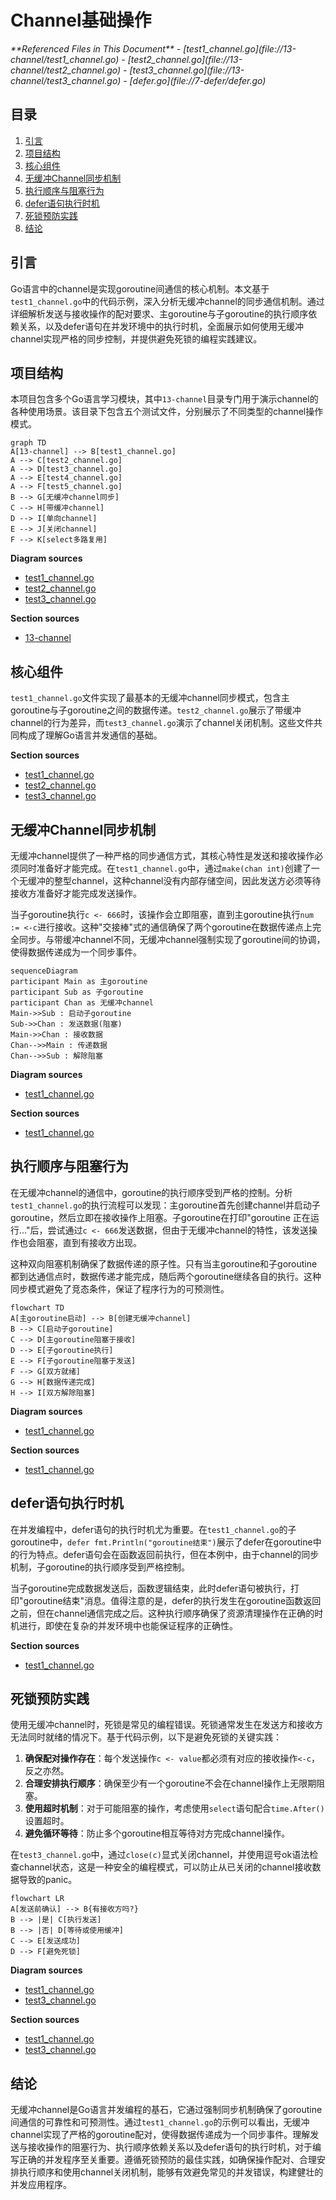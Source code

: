 # Channel基础操作

<cite>
**Referenced Files in This Document**   
- [test1_channel.go](file://13-channel/test1_channel.go)
- [test2_channel.go](file://13-channel/test2_channel.go)
- [test3_channel.go](file://13-channel/test3_channel.go)
- [defer.go](file://7-defer/defer.go)
</cite>

## 目录
1. [引言](#引言)
2. [项目结构](#项目结构)
3. [核心组件](#核心组件)
4. [无缓冲Channel同步机制](#无缓冲channel同步机制)
5. [执行顺序与阻塞行为](#执行顺序与阻塞行为)
6. [defer语句执行时机](#defer语句执行时机)
7. [死锁预防实践](#死锁预防实践)
8. [结论](#结论)

## 引言

Go语言中的channel是实现goroutine间通信的核心机制。本文基于`test1_channel.go`中的代码示例，深入分析无缓冲channel的同步通信机制。通过详细解析发送与接收操作的配对要求、主goroutine与子goroutine的执行顺序依赖关系，以及defer语句在并发环境中的执行时机，全面展示如何使用无缓冲channel实现严格的同步控制，并提供避免死锁的编程实践建议。

## 项目结构

本项目包含多个Go语言学习模块，其中`13-channel`目录专门用于演示channel的各种使用场景。该目录下包含五个测试文件，分别展示了不同类型的channel操作模式。

```mermaid
graph TD
A[13-channel] --> B[test1_channel.go]
A --> C[test2_channel.go]
A --> D[test3_channel.go]
A --> E[test4_channel.go]
A --> F[test5_channel.go]
B --> G[无缓冲channel同步]
C --> H[带缓冲channel]
D --> I[单向channel]
E --> J[关闭channel]
F --> K[select多路复用]
```

**Diagram sources**
- [test1_channel.go](file://13-channel/test1_channel.go)
- [test2_channel.go](file://13-channel/test2_channel.go)
- [test3_channel.go](file://13-channel/test3_channel.go)

**Section sources**
- [13-channel](file://13-channel)

## 核心组件

`test1_channel.go`文件实现了最基本的无缓冲channel同步模式，包含主goroutine与子goroutine之间的数据传递。`test2_channel.go`展示了带缓冲channel的行为差异，而`test3_channel.go`演示了channel关闭机制。这些文件共同构成了理解Go语言并发通信的基础。

**Section sources**
- [test1_channel.go](file://13-channel/test1_channel.go)
- [test2_channel.go](file://13-channel/test2_channel.go)
- [test3_channel.go](file://13-channel/test3_channel.go)

## 无缓冲Channel同步机制

无缓冲channel提供了一种严格的同步通信方式，其核心特性是发送和接收操作必须同时准备好才能完成。在`test1_channel.go`中，通过`make(chan int)`创建了一个无缓冲的整型channel，这种channel没有内部存储空间，因此发送方必须等待接收方准备好才能完成发送操作。

当子goroutine执行`c <- 666`时，该操作会立即阻塞，直到主goroutine执行`num := <-c`进行接收。这种"交接棒"式的通信确保了两个goroutine在数据传递点上完全同步。与带缓冲channel不同，无缓冲channel强制实现了goroutine间的协调，使得数据传递成为一个同步事件。

```mermaid
sequenceDiagram
participant Main as 主goroutine
participant Sub as 子goroutine
participant Chan as 无缓冲channel
Main->>Sub : 启动子goroutine
Sub->>Chan : 发送数据(阻塞)
Main->>Chan : 接收数据
Chan-->>Main : 传递数据
Chan-->>Sub : 解除阻塞
```

**Diagram sources**
- [test1_channel.go](file://13-channel/test1_channel.go#L6-L18)

**Section sources**
- [test1_channel.go](file://13-channel/test1_channel.go#L6-L18)

## 执行顺序与阻塞行为

在无缓冲channel的通信中，goroutine的执行顺序受到严格的控制。分析`test1_channel.go`的执行流程可以发现：主goroutine首先创建channel并启动子goroutine，然后立即在接收操作上阻塞。子goroutine在打印"goroutine 正在运行..."后，尝试通过`c <- 666`发送数据，但由于无缓冲channel的特性，该发送操作也会阻塞，直到有接收方出现。

这种双向阻塞机制确保了数据传递的原子性。只有当主goroutine和子goroutine都到达通信点时，数据传递才能完成，随后两个goroutine继续各自的执行。这种同步模式避免了竞态条件，保证了程序行为的可预测性。

```mermaid
flowchart TD
A[主goroutine启动] --> B[创建无缓冲channel]
B --> C[启动子goroutine]
C --> D[主goroutine阻塞于接收]
D --> E[子goroutine执行]
E --> F[子goroutine阻塞于发送]
F --> G[双方就绪]
G --> H[数据传递完成]
H --> I[双方解除阻塞]
```

**Diagram sources**
- [test1_channel.go](file://13-channel/test1_channel.go)

**Section sources**
- [test1_channel.go](file://13-channel/test1_channel.go)

## defer语句执行时机

在并发编程中，defer语句的执行时机尤为重要。在`test1_channel.go`的子goroutine中，`defer fmt.Println("goroutine结束")`展示了defer在goroutine中的行为特点。defer语句会在函数返回前执行，但在本例中，由于channel的同步机制，子goroutine的执行顺序受到严格控制。

当子goroutine完成数据发送后，函数逻辑结束，此时defer语句被执行，打印"goroutine结束"消息。值得注意的是，defer的执行发生在goroutine函数返回之前，但在channel通信完成之后。这种执行顺序确保了资源清理操作在正确的时机进行，即使在复杂的并发环境中也能保证程序的正确性。

**Section sources**
- [test1_channel.go](file://13-channel/test1_channel.go#L9-L14)

## 死锁预防实践

使用无缓冲channel时，死锁是常见的编程错误。死锁通常发生在发送方和接收方无法同时就绪的情况下。基于代码示例，以下是避免死锁的关键实践：

1. **确保配对操作存在**：每个发送操作`c <- value`都必须有对应的接收操作`<-c`，反之亦然。
2. **合理安排执行顺序**：确保至少有一个goroutine不会在channel操作上无限期阻塞。
3. **使用超时机制**：对于可能阻塞的操作，考虑使用`select`语句配合`time.After()`设置超时。
4. **避免循环等待**：防止多个goroutine相互等待对方完成channel操作。

在`test3_channel.go`中，通过`close(c)`显式关闭channel，并使用逗号ok语法检查channel状态，这是一种安全的编程模式，可以防止从已关闭的channel接收数据导致的panic。

```mermaid
flowchart LR
A[发送前确认] --> B{有接收方吗?}
B --> |是| C[执行发送]
B --> |否| D[等待或使用缓冲]
C --> E[发送成功]
D --> F[避免死锁]
```

**Diagram sources**
- [test1_channel.go](file://13-channel/test1_channel.go)
- [test3_channel.go](file://13-channel/test3_channel.go#L13-L18)

**Section sources**
- [test1_channel.go](file://13-channel/test1_channel.go)
- [test3_channel.go](file://13-channel/test3_channel.go)

## 结论

无缓冲channel是Go语言并发编程的基石，它通过强制同步机制确保了goroutine间通信的可靠性和可预测性。通过`test1_channel.go`的示例可以看出，无缓冲channel实现了严格的goroutine配对，使得数据传递成为一个同步事件。理解发送与接收操作的阻塞行为、执行顺序依赖关系以及defer语句的执行时机，对于编写正确的并发程序至关重要。遵循死锁预防的最佳实践，如确保操作配对、合理安排执行顺序和使用channel关闭机制，能够有效避免常见的并发错误，构建健壮的并发应用程序。